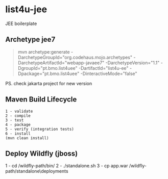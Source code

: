 # list4u-jee
JEE boilerplate

## Archetype jee7

> mvn archetype:generate -DarchetypeGroupId="org.codehaus.mojo.archetypes" -DarchetypeArtifactId="webapp-javaee7" -DarchetypeVersion="1.1" -DgroupId="pt.bmo.list4uee" -DartifactId="list4u-ee" -Dpackage="pt.bmo.list4uee" -DinteractiveMode="false"

PS. check jakarta project for new version

## Maven Build Lifecycle

    1 - validate
    2 - compile
    3 - test
    4 - package
    5 - verify (integration tests)
    6 - install 
    (mvn clean install)

## Deploy Wildfly (jboss)

1 - cd /wildfly-path/bin/
2 - ./standalone.sh 
3 - cp app.war /wildfly-path/standalone\deployments
